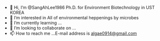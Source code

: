 - 👋 Hi, I’m @SangAhLee1986 Ph.D. for Environment Biotechnology in UST KOREA
- 👀 I’m interested in All of environmental heppenings by microbes
- 🌱 I’m currently learning ...
- 💞️ I’m looking to collaborate on ...
- 📫 How to reach me ...E-mail address is algae0914@gmail.com

<!---
SangAhLee1986/SangAhLee1986 is a ✨ special ✨ repository because its `README.md` (this file) appears on your GitHub profile.
You can click the Preview link to take a look at your changes.
--->
